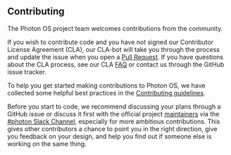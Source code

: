 ## Contributing
The Photon OS project team welcomes contributions from the community.

If you wish to contribute code and you have not signed our Contributor License Agreement (CLA), our CLA-bot will take you through the process and update the issue when you open a [Pull Request](https://help.github.com/articles/creating-a-pull-request). If you have questions about the CLA process, see our CLA [FAQ](https://cla.vmware.com/faq) or contact us through the GitHub issue tracker.

To help you get started making contributions to Photon OS, we have collected some helpful best practices in the [Contributing guidelines](https://github.com/vmware/photon/blob/master/contributing.md).

Before you start to code, we recommend discussing your plans through a GitHub issue or discuss it first with the official project [maintainers](https://github.com/vmware/photon/blob/dev/AUTHORS.md) via the [#photon Slack Channel](https://vmwarecode.slack.com/messages/photon/), especially for more ambitious contributions. This gives other contributors a chance to point you in the right direction, give you feedback on your design, and help you find out if someone else is working on the same thing.
